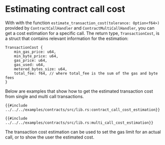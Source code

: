 # Estimating contract call cost

With with the function `estimate_transaction_cost(tolerance: Option<f64>)` provided by `ContractCallHandler` and `ContractMultiCallHandler`, you can get a cost estimation for a specific call. The return type, `TransactionCost`, is a struct that contains relevant information for the estimation:


```rust,ignore
TransactionCost {
    min_gas_price: u64,
    min_byte_price: u64,
    gas_price: u64,
    gas_used: u64,
    metered_bytes_size: u64,
    total_fee: f64, // where total_fee is the sum of the gas and byte fees
}
```

Below are examples that show how to get the estimated transaction cost from single and multi call transactions.

```rust,ignore
{{#include ../../../examples/contracts/src/lib.rs:contract_call_cost_estimation}}
```

```rust,ignore
{{#include ../../../examples/contracts/src/lib.rs:multi_call_cost_estimation}}
```

The transaction cost estimation can be used to set the gas limit for an actual call, or to show the user the estimated cost.

